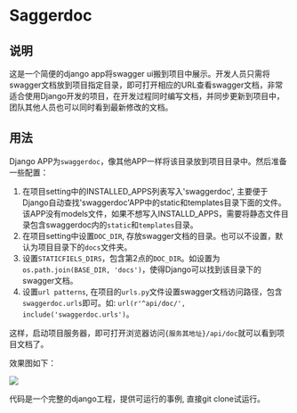 # Saggerdoc

## 说明
这是一个简便的django app将swagger ui搬到项目中展示。开发人员只需将swagger文档放到项目指定目录，即可打开相应的URL查看swagger文档，非常适合使用Django开发的项目，在开发过程同时编写文档，并同步更新到项目中，团队其他人员也可以同时看到最新修改的文档。

## 用法

Django APP为`swaggerdoc`，像其他APP一样将该目录放到项目目录中。然后准备一些配置：

1. 在项目setting中的INSTALLED_APPS列表写入'swaggerdoc', 主要便于Django自动查找'swaggerdoc'APP中的static和templates目录下面的文件。该APP没有models文件，如果不想写入INSTALLD_APPS，需要将静态文件目录包含swaggerdoc内的`static`和`templates`目录。
2. 在项目setting中设置`DOC_DIR`, 存放swagger文档的目录。也可以不设置，默认为项目目录下的`docs`文件夹。
3. 设置`STATICFIELS_DIRS`，包含第2点的`DOC_DIR`。如设置为`os.path.join(BASE_DIR, 'docs')`，使得Django可以找到该目录下的swagger文档。
4. 设置`url patterns`, 在项目的`urls.py`文件设置swagger文档访问路径，包含`swaggerdoc.urls`即可。如: `url(r'^api/doc/', include('swaggerdoc.urls')`。

这样，启动项目服务器，即可打开浏览器访问`{服务其地址}/api/doc`就可以看到项目文档了。

效果图如下：

![](http://7xpcbe.com1.z0.glb.clouddn.com/%E6%88%AA%E5%9B%BE_2017-03-22_10-21-52.png)

代码是一个完整的django工程，提供可运行的事例, 直接git clone试运行。
